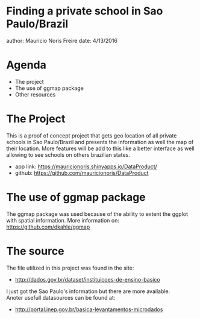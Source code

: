Finding a private school in Sao Paulo/Brazil
========================================================
author: Mauricio Noris Freire
date:  4/13/2016

Agenda
========================================================


- The project
- The use of ggmap package
- Other resources

The Project
========================================================

This is a proof of concept project that gets geo location
of all private schools in Sao Paulo/Brazil and presents the
information as well the map of their location. More features
will be add to this like a better interface as well allowing
to see schools on others brazilian states.

- app link: https://mauricionoris.shinyapps.io/DataProduct/
- github: https://github.com/mauricionoris/DataProduct

The use of ggmap package
========================================================

The ggmap package was used because of the ability to extent the
ggplot with spatial information. More information on:
https://github.com/dkahle/ggmap

The source
========================================================

The file utilized in this project was found in the site:

- http://dados.gov.br/dataset/instituicoes-de-ensino-basico

I just got the Sao Paulo's information but there are more available.  
Anoter usefull datasources can be found at:

- http://portal.inep.gov.br/basica-levantamentos-microdados
